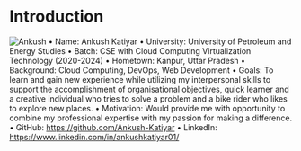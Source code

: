 # Introduction
![Ankush](https://github.com/Ankush-Katiyar/devops-2024/assets/89477915/789cb5b0-6736-4f2f-8f14-fcd90b1e6a8c)
•	Name: Ankush Katiyar
•	University: University of Petroleum and Energy Studies
•	Batch: CSE with Cloud Computing Virtualization Technology (2020-2024)
•	Hometown: Kanpur, Uttar Pradesh
•	Background: Cloud Computing, DevOps, Web Development
•	Goals: To learn and gain new experience while utilizing my interpersonal skills to support the accomplishment of organisational objectives, quick learner and a creative individual who tries to solve a problem and a bike rider who likes to explore new places.
•	Motivation: Would provide me with opportunity to combine my professional expertise with my passion for making a difference.
•	GitHub: https://github.com/Ankush-Katiyar 
•	LinkedIn: https://www.linkedin.com/in/ankushkatiyar01/ 
